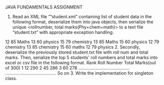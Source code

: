 JAVA FUNDAMENTALS ASSIGNMENT
1. Read an XML file “”student.xml” containing list of student data in the following format,
deserialize them into java objects, then serialize the unique <rollnumber, total
marks(Phy+chem+math)> to a text file “student.txt” with appropriate exception handling.
<students>
<student>
<roll>12</roll>
<marks>85</marks>
<subject>Maths</subject>
</student>
<student>
<roll>13</roll>
<marks>60</marks>
<subject>physics</subject>
</student>
<student>
<roll>15</roll>
<marks>79</marks>
<subject>chemistry</subject>
</student>
<student>
<roll>13</roll>
<marks>85</marks>
<subject>Maths</subject>
</student>
<student>
<roll>15</roll>
<marks>60</marks>
<subject>physics</subject>
</student>
<student>
<roll>12</roll>
<marks>79</marks>
<subject>chemistry</subject>
</student>
<student>
<roll>13</roll>
<marks>85</marks>
<subject>chemistry</subject>
</student>
<student>
<roll>15</roll>
<marks>60</marks>
<subject>maths</subject>
</student>
<student>
<roll>12</roll>
<marks>79</marks>
<subject>physics</subject>
</student>
</students>
2. Secondly, deserialize the previously stored student.txt file with roll num and total marks.
Then, serialize the top 5 students' roll numbers and total marks into excel or csv file in
the following format.
Rank Roll Number Total Marks(out of 300)
1 12 290
2 45 286
3 60 278
…………………………………..
………………………………….. So on
3. Write the implementation for singleton class.
